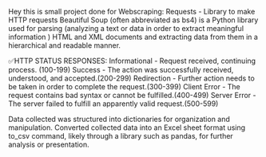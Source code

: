 Hey this is small project done for Webscraping:
Requests - Library to make HTTP requests
 Beautiful Soup (often abbreviated as bs4) is a Python library used for parsing (analyzing a text or data in order to extract meaningful information ) HTML and XML documents and extracting data from them in a hierarchical and readable manner.

✅HTTP STATUS RESPONSES:
Informational - Request received, continuing process. (100-199)
Success - The action was successfully received, understood, and accepted.(200-299)
Redirection - Further action needs to be taken in order to complete the request.(300-399)
Client Error - The request contains bad syntax or cannot be fulfilled.(400-499)
Server Error - The server failed to fulfill an apparently valid request.(500-599)

Data collected was structured into dictionaries for organization and manipulation. Converted collected data into an Excel sheet format using to_csv command, likely through a library such as pandas, for further analysis or presentation.
